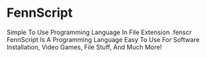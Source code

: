 # FennScript
Simple To Use Programming Language In File Extension .fenscr <br>
FennScript Is A Programming Language Easy To Use For Software Installation, Video Games, File Stuff, And Much More!
